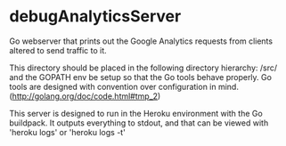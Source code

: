 debugAnalyticsServer
====================

Go webserver that prints out the Google Analytics requests from clients altered to send traffic to it.

This directory should be placed in the following directory hierarchy:
<go proj dir>/src/
and the GOPATH env be setup so that the Go tools behave properly. 
Go tools are designed with convention over configuration in mind.
(http://golang.org/doc/code.html#tmp_2)

This server is designed to run in the Heroku environment with the Go buildpack.
It outputs everything to stdout, and that can be viewed with 'heroku logs' or 'heroku logs -t'
